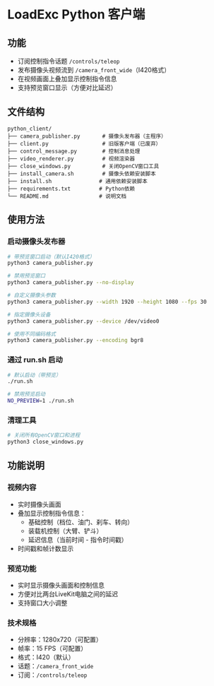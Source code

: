 # LoadExc Python 客户端

## 功能
- 订阅控制指令话题 `/controls/teleop`
- 发布摄像头视频流到 `/camera_front_wide`（I420格式）
- 在视频画面上叠加显示控制指令信息
- 支持预览窗口显示（方便对比延迟）

## 文件结构
```
python_client/
├── camera_publisher.py       # 摄像头发布器（主程序）
├── client.py                 # 旧版客户端（已废弃）
├── control_message.py        # 控制消息处理
├── video_renderer.py         # 视频渲染器
├── close_windows.py          # 关闭OpenCV窗口工具
├── install_camera.sh         # 摄像头依赖安装脚本
├── install.sh               # 通用依赖安装脚本
├── requirements.txt         # Python依赖
└── README.md                # 说明文档
```

## 使用方法

### 启动摄像头发布器
```bash
# 带预览窗口启动（默认I420格式）
python3 camera_publisher.py

# 禁用预览窗口
python3 camera_publisher.py --no-display

# 自定义摄像头参数
python3 camera_publisher.py --width 1920 --height 1080 --fps 30

# 指定摄像头设备
python3 camera_publisher.py --device /dev/video0

# 使用不同编码格式
python3 camera_publisher.py --encoding bgr8
```

### 通过 run.sh 启动
```bash
# 默认启动（带预览）
./run.sh

# 禁用预览启动
NO_PREVIEW=1 ./run.sh
```

### 清理工具
```bash
# 关闭所有OpenCV窗口和进程
python3 close_windows.py
```

## 功能说明

### 视频内容
- 实时摄像头画面
- 叠加显示控制指令信息：
  - 基础控制（档位、油门、刹车、转向）
  - 装载机控制（大臂、铲斗）
  - 延迟信息（当前时间 - 指令时间戳）
- 时间戳和帧计数显示

### 预览功能
- 实时显示摄像头画面和控制信息
- 方便对比两台LiveKit电脑之间的延迟
- 支持窗口大小调整

### 技术规格
- 分辨率：1280x720（可配置）
- 帧率：15 FPS（可配置）
- 格式：I420（默认）
- 话题：`/camera_front_wide`
- 订阅：`/controls/teleop`